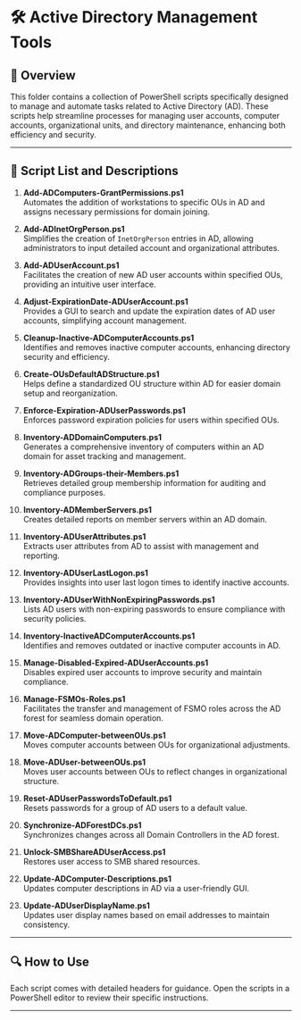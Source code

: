 # 🛠️ Active Directory Management Tools

## 📄 Overview
This folder contains a collection of PowerShell scripts specifically designed to manage and automate tasks related to Active Directory (AD). These scripts help streamline processes for managing user accounts, computer accounts, organizational units, and directory maintenance, enhancing both efficiency and security.

---

## 📜 Script List and Descriptions

1. **Add-ADComputers-GrantPermissions.ps1**  
   Automates the addition of workstations to specific OUs in AD and assigns necessary permissions for domain joining.

2. **Add-ADInetOrgPerson.ps1**  
   Simplifies the creation of `InetOrgPerson` entries in AD, allowing administrators to input detailed account and organizational attributes.

3. **Add-ADUserAccount.ps1**  
   Facilitates the creation of new AD user accounts within specified OUs, providing an intuitive user interface.

4. **Adjust-ExpirationDate-ADUserAccount.ps1**  
   Provides a GUI to search and update the expiration dates of AD user accounts, simplifying account management.

5. **Cleanup-Inactive-ADComputerAccounts.ps1**  
   Identifies and removes inactive computer accounts, enhancing directory security and efficiency.

6. **Create-OUsDefaultADStructure.ps1**  
   Helps define a standardized OU structure within AD for easier domain setup and reorganization.

7. **Enforce-Expiration-ADUserPasswords.ps1**  
   Enforces password expiration policies for users within specified OUs.

8. **Inventory-ADDomainComputers.ps1**  
   Generates a comprehensive inventory of computers within an AD domain for asset tracking and management.

9. **Inventory-ADGroups-their-Members.ps1**  
   Retrieves detailed group membership information for auditing and compliance purposes.

10. **Inventory-ADMemberServers.ps1**  
    Creates detailed reports on member servers within an AD domain.

11. **Inventory-ADUserAttributes.ps1**  
    Extracts user attributes from AD to assist with management and reporting.

12. **Inventory-ADUserLastLogon.ps1**  
    Provides insights into user last logon times to identify inactive accounts.

13. **Inventory-ADUserWithNonExpiringPasswords.ps1**  
    Lists AD users with non-expiring passwords to ensure compliance with security policies.

14. **Inventory-InactiveADComputerAccounts.ps1**  
    Identifies and removes outdated or inactive computer accounts in AD.

15. **Manage-Disabled-Expired-ADUserAccounts.ps1**  
    Disables expired user accounts to improve security and maintain compliance.

16. **Manage-FSMOs-Roles.ps1**  
    Facilitates the transfer and management of FSMO roles across the AD forest for seamless domain operation.

17. **Move-ADComputer-betweenOUs.ps1**  
    Moves computer accounts between OUs for organizational adjustments.

18. **Move-ADUser-betweenOUs.ps1**  
    Moves user accounts between OUs to reflect changes in organizational structure.

19. **Reset-ADUserPasswordsToDefault.ps1**  
    Resets passwords for a group of AD users to a default value.

20. **Synchronize-ADForestDCs.ps1**  
    Synchronizes changes across all Domain Controllers in the AD forest.

21. **Unlock-SMBShareADUserAccess.ps1**  
    Restores user access to SMB shared resources.

22. **Update-ADComputer-Descriptions.ps1**  
    Updates computer descriptions in AD via a user-friendly GUI.

23. **Update-ADUserDisplayName.ps1**  
    Updates user display names based on email addresses to maintain consistency.

---

## 🔍 How to Use
Each script comes with detailed headers for guidance. Open the scripts in a PowerShell editor to review their specific instructions.

---

